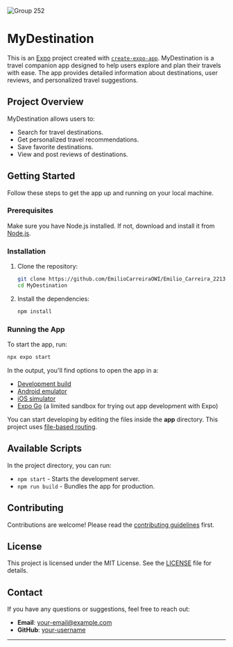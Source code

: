 ![Group 252](https://github.com/EmilioCarreiraOWI/Emilio_Carreira_221350_DV300_Term2_project/assets/113447065/0730ce3d-c6e5-41d9-8a21-0feaa1f39ff9)
# MyDestination

This is an [Expo](https://expo.dev) project created with [`create-expo-app`](https://www.npmjs.com/package/create-expo-app). MyDestination is a travel companion app designed to help users explore and plan their travels with ease. The app provides detailed information about destinations, user reviews, and personalized travel suggestions.

## Project Overview

MyDestination allows users to:

- Search for travel destinations.
- Get personalized travel recommendations.
- Save favorite destinations.
- View and post reviews of destinations.

## Getting Started

Follow these steps to get the app up and running on your local machine.

### Prerequisites

Make sure you have Node.js installed. If not, download and install it from [Node.js](https://nodejs.org/).

### Installation

1. Clone the repository:

   ```bash
   git clone https://github.com/EmilioCarreiraOWI/Emilio_Carreira_221350_DV300_Term2_project.git
   cd MyDestination
   ```

2. Install the dependencies:

   ```bash
   npm install
   ```

### Running the App

To start the app, run:

   ```bash
   npx expo start
   ```

In the output, you'll find options to open the app in a:

- [Development build](https://docs.expo.dev/develop/development-builds/introduction/)
- [Android emulator](https://docs.expo.dev/workflow/android-studio-emulator/)
- [iOS simulator](https://docs.expo.dev/workflow/ios-simulator/)
- [Expo Go](https://expo.dev/go) (a limited sandbox for trying out app development with Expo)

You can start developing by editing the files inside the **app** directory. This project uses [file-based routing](https://docs.expo.dev/router/introduction).

## Available Scripts

In the project directory, you can run:

- `npm start` - Starts the development server.
- `npm run build` - Bundles the app for production.

## Contributing

Contributions are welcome! Please read the [contributing guidelines](CONTRIBUTING.md) first.

## License

This project is licensed under the MIT License. See the [LICENSE](LICENSE) file for details.

## Contact

If you have any questions or suggestions, feel free to reach out:

- **Email**: your-email@example.com
- **GitHub**: [your-username](https://github.com/your-username)

---
